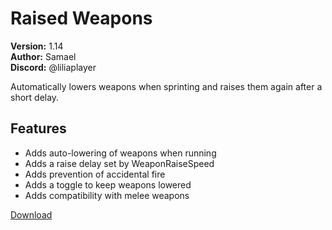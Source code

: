 # Raised Weapons

**Version:** 1.14  
**Author:** Samael  
**Discord:** @liliaplayer  

Automatically lowers weapons when sprinting and raises them again after a short delay.

## Features

- Adds auto-lowering of weapons when running
- Adds a raise delay set by WeaponRaiseSpeed
- Adds prevention of accidental fire
- Adds a toggle to keep weapons lowered
- Adds compatibility with melee weapons

[Download](https://github.com/LiliaFramework/Modules/raw/refs/heads/gh-pages/raisedweapons.zip)
